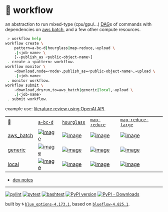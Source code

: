 # 📜 workflow

an abstraction to run mixed-type (cpu/gpu/...) [DAG](https://networkx.org/documentation/stable/reference/classes/digraph.html)s of commands with dependencies on [aws batch](https://aws.amazon.com/batch/), and a few other compute resources.

```bash
 > workflow help
workflow create \
	pattern=a-bc-d|hourglass|map-reduce,~upload \
	.|<job-name> \
	[--publish_as <public-object-name>]
 . create a <pattern> workflow.
workflow monitor \
	~download,node=<node>,publish_as=<public-object-name>,~upload \
	.|<job-name>
 . monitor workflow.
workflow submit \
	~download,dryrun,to=aws_batch|generic|local,~upload \
	.|<job-name>
 . submit workflow.
```

example use: [literature review using OpenAI API](https://github.com/kamangir/openai-commands/tree/main/openai_commands/literature_review).

|   |   |   |   |   |
| --- | --- | --- | --- | --- |
| 📜 | [`a-bc-d`](./patterns/a-bc-d.dot) | [`hourglass`](./patterns/hourglass.dot) | [`map-reduce`](./patterns/map-reduce.dot) | [`map-reduce-large`](./patterns/map-reduce-large.dot) |
| [aws_batch](./runners/aws_batch.py) | [![image](https://kamangir-public.s3.ca-central-1.amazonaws.com/aws_batch-a-bc-d/workflow.gif?raw=true&random=BX6Bh9dxhxGfR4lz)](https://kamangir-public.s3.ca-central-1.amazonaws.com/aws_batch-a-bc-d/workflow.gif?raw=true&random=BX6Bh9dxhxGfR4lz) | [![image](https://kamangir-public.s3.ca-central-1.amazonaws.com/aws_batch-hourglass/workflow.gif?raw=true&random=GyODajhk0zrCstaG)](https://kamangir-public.s3.ca-central-1.amazonaws.com/aws_batch-hourglass/workflow.gif?raw=true&random=GyODajhk0zrCstaG) | [![image](https://kamangir-public.s3.ca-central-1.amazonaws.com/aws_batch-map-reduce/workflow.gif?raw=true&random=lhI7oiOfNBH29KNi)](https://kamangir-public.s3.ca-central-1.amazonaws.com/aws_batch-map-reduce/workflow.gif?raw=true&random=lhI7oiOfNBH29KNi) | [![image](https://kamangir-public.s3.ca-central-1.amazonaws.com/aws_batch-map-reduce-large/workflow.gif?raw=true&random=WCg50H5vRUyGtb08)](https://kamangir-public.s3.ca-central-1.amazonaws.com/aws_batch-map-reduce-large/workflow.gif?raw=true&random=WCg50H5vRUyGtb08) |
| [generic](./runners/generic.py) | [![image](https://kamangir-public.s3.ca-central-1.amazonaws.com/generic-a-bc-d/workflow.gif?raw=true&random=GBuZ38hAqhmWLpzc)](https://kamangir-public.s3.ca-central-1.amazonaws.com/generic-a-bc-d/workflow.gif?raw=true&random=GBuZ38hAqhmWLpzc) | [![image](https://kamangir-public.s3.ca-central-1.amazonaws.com/generic-hourglass/workflow.gif?raw=true&random=lmGMBFUyajs5O415)](https://kamangir-public.s3.ca-central-1.amazonaws.com/generic-hourglass/workflow.gif?raw=true&random=lmGMBFUyajs5O415) | [![image](https://kamangir-public.s3.ca-central-1.amazonaws.com/generic-map-reduce/workflow.gif?raw=true&random=iEnqL59f2A4F3cvN)](https://kamangir-public.s3.ca-central-1.amazonaws.com/generic-map-reduce/workflow.gif?raw=true&random=iEnqL59f2A4F3cvN) | [![image](https://kamangir-public.s3.ca-central-1.amazonaws.com/generic-map-reduce-large/workflow.gif?raw=true&random=S0dGaGH3hqvnHusX)](https://kamangir-public.s3.ca-central-1.amazonaws.com/generic-map-reduce-large/workflow.gif?raw=true&random=S0dGaGH3hqvnHusX) |
| [local](./runners/local.py) | [![image](https://kamangir-public.s3.ca-central-1.amazonaws.com/local-a-bc-d/workflow.gif?raw=true&random=Fa2ZNORu1jLVerNN)](https://kamangir-public.s3.ca-central-1.amazonaws.com/local-a-bc-d/workflow.gif?raw=true&random=Fa2ZNORu1jLVerNN) | [![image](https://kamangir-public.s3.ca-central-1.amazonaws.com/local-hourglass/workflow.gif?raw=true&random=M79M8eRjw7WPBwxV)](https://kamangir-public.s3.ca-central-1.amazonaws.com/local-hourglass/workflow.gif?raw=true&random=M79M8eRjw7WPBwxV) | [![image](https://kamangir-public.s3.ca-central-1.amazonaws.com/local-map-reduce/workflow.gif?raw=true&random=6e98lRLgI6VP81oI)](https://kamangir-public.s3.ca-central-1.amazonaws.com/local-map-reduce/workflow.gif?raw=true&random=6e98lRLgI6VP81oI) | [![image](https://kamangir-public.s3.ca-central-1.amazonaws.com/local-map-reduce-large/workflow.gif?raw=true&random=TzfLPx2G6gZDlYNB)](https://kamangir-public.s3.ca-central-1.amazonaws.com/local-map-reduce-large/workflow.gif?raw=true&random=TzfLPx2G6gZDlYNB) |

- [dev notes](https://arash-kamangir.medium.com/%EF%B8%8F-openai-experiments-54-e49117dc69ef)

---


[![pylint](https://github.com/kamangir/notebooks-and-scripts/actions/workflows/pylint.yml/badge.svg)](https://github.com/kamangir/notebooks-and-scripts/actions/workflows/pylint.yml) [![pytest](https://github.com/kamangir/notebooks-and-scripts/actions/workflows/pytest.yml/badge.svg)](https://github.com/kamangir/notebooks-and-scripts/actions/workflows/pytest.yml) [![bashtest](https://github.com/kamangir/notebooks-and-scripts/actions/workflows/bashtest.yml/badge.svg)](https://github.com/kamangir/notebooks-and-scripts/actions/workflows/bashtest.yml) [![PyPI version](https://img.shields.io/pypi/v/notebooks-and-scripts.svg)](https://pypi.org/project/notebooks-and-scripts/) [![PyPI - Downloads](https://img.shields.io/pypi/dd/notebooks-and-scripts)](https://pypistats.org/packages/notebooks-and-scripts)

built by 🌀 [`blue_options-4.173.1`](https://github.com/kamangir/awesome-bash-cli), based on [`blueflow-4.825.1`](https://github.com/kamangir/notebooks-and-scripts).
